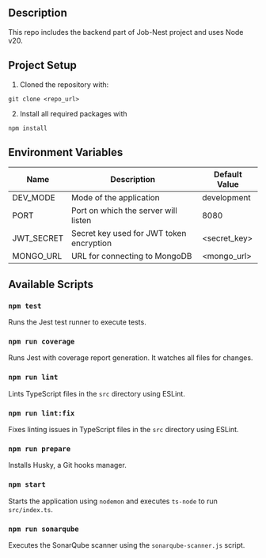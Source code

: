 ## Description

This repo includes the backend part of Job-Nest project and uses Node v20.

## Project Setup

1. Cloned the repository with:

```
git clone <repo_url>
```

2. Install all required packages with

```
npm install
```

## Environment Variables

| Name       | Description                              | Default Value |
| ---------- | ---------------------------------------- | ------------- |
| DEV_MODE   | Mode of the application                  | development   |
| PORT       | Port on which the server will listen     | 8080          |
| JWT_SECRET | Secret key used for JWT token encryption | <secret_key>  |
| MONGO_URL  | URL for connecting to MongoDB            | <mongo_url>   |

## Available Scripts

### `npm test`

Runs the Jest test runner to execute tests.

### `npm run coverage`

Runs Jest with coverage report generation. It watches all files for changes.

### `npm run lint`

Lints TypeScript files in the `src` directory using ESLint.

### `npm run lint:fix`

Fixes linting issues in TypeScript files in the `src` directory using ESLint.

### `npm run prepare`

Installs Husky, a Git hooks manager.

### `npm start`

Starts the application using `nodemon` and executes `ts-node` to run `src/index.ts`.

### `npm run sonarqube`

Executes the SonarQube scanner using the `sonarqube-scanner.js` script.

